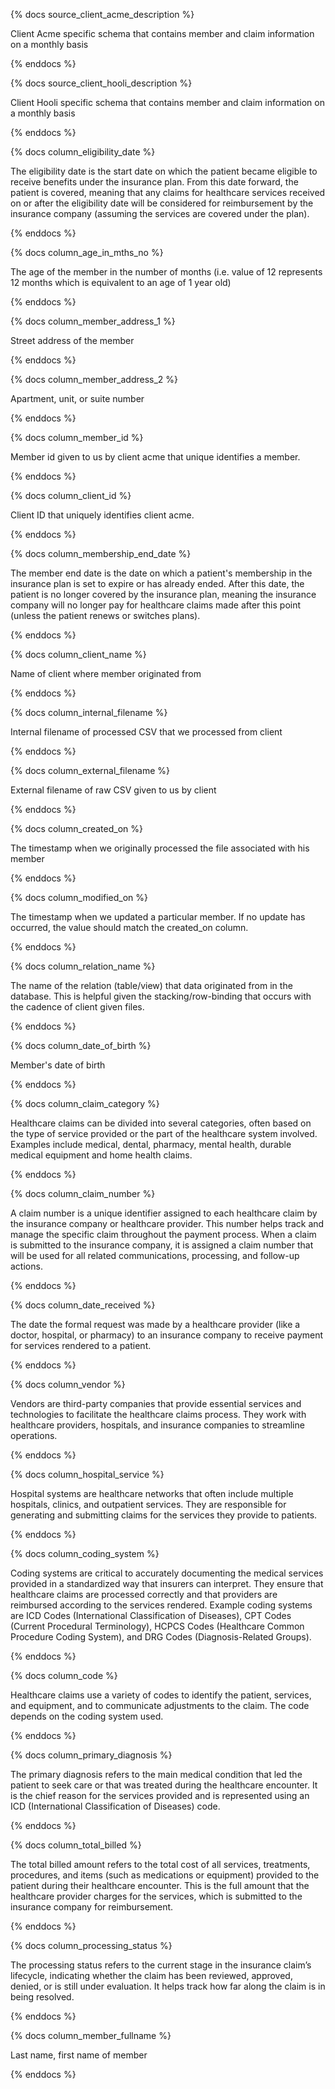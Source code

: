 {% docs source_client_acme_description %}

Client Acme specific schema that contains member and claim information on a monthly basis

{% enddocs %}

{% docs source_client_hooli_description %}

Client Hooli specific schema that contains member and claim information on a monthly basis

{% enddocs %}

{% docs column_eligibility_date %}

The eligibility date is the start date on which the patient became eligible to receive benefits under the insurance plan. From this date forward, the patient is covered, meaning that any claims for healthcare services received on or after the eligibility date will be considered for reimbursement by the insurance company (assuming the services are covered under the plan).

{% enddocs %}

{% docs column_age_in_mths_no %}

The age of the member in the number of months (i.e. value of 12 represents 12 months which is equivalent to an age of 1 year old)

{% enddocs %}

{% docs column_member_address_1 %}

Street address of the member

{% enddocs %}

{% docs column_member_address_2 %}

Apartment, unit, or suite number

{% enddocs %}

{% docs column_member_id %}

Member id given to us by client acme that unique identifies a member.

{% enddocs %}

{% docs column_client_id %}

Client ID that uniquely identifies client acme.

{% enddocs %}

{% docs column_membership_end_date %}

The member end date is the date on which a patient's membership in the insurance plan is set to expire or has already ended. After this date, the patient is no longer covered by the insurance plan, meaning the insurance company will no longer pay for healthcare claims made after this point (unless the patient renews or switches plans).

{% enddocs %}

{% docs column_client_name %}

Name of client where member originated from

{% enddocs %}

{% docs column_internal_filename %}

Internal filename of processed CSV that we processed from client

{% enddocs %}

{% docs column_external_filename %}

External filename of raw CSV given to us by client

{% enddocs %}

{% docs column_created_on %}

The timestamp when we originally processed the file associated with his member

{% enddocs %}

{% docs column_modified_on %}

The timestamp when we updated a particular member. If no update has occurred, the value should match the created_on column.

{% enddocs %}

{% docs column_relation_name %}

The name of the relation (table/view) that data originated from in the database. This is helpful given the stacking/row-binding that occurs with the cadence of client given files.

{% enddocs %}

{% docs column_date_of_birth %}

Member's date of birth

{% enddocs %}

{% docs column_claim_category %}

Healthcare claims can be divided into several categories, often based on the type of service provided or the part of the healthcare system involved. Examples include medical, dental, pharmacy, mental health, durable medical equipment and home health claims.

{% enddocs %}

{% docs column_claim_number %}

A claim number is a unique identifier assigned to each healthcare claim by the insurance company or healthcare provider. This number helps track and manage the specific claim throughout the payment process. When a claim is submitted to the insurance company, it is assigned a claim number that will be used for all related communications, processing, and follow-up actions.

{% enddocs %}

{% docs column_date_received %}

The date the formal request was made by a healthcare provider (like a doctor, hospital, or pharmacy) to an insurance company to receive payment for services rendered to a patient.

{% enddocs %}

{% docs column_vendor %}

Vendors are third-party companies that provide essential services and technologies to facilitate the healthcare claims process. They work with healthcare providers, hospitals, and insurance companies to streamline operations.

{% enddocs %}

{% docs column_hospital_service %}

Hospital systems are healthcare networks that often include multiple hospitals, clinics, and outpatient services. They are responsible for generating and submitting claims for the services they provide to patients.

{% enddocs %}

{% docs column_coding_system %}

Coding systems are critical to accurately documenting the medical services provided in a standardized way that insurers can interpret. They ensure that healthcare claims are processed correctly and that providers are reimbursed according to the services rendered. Example coding systems are ICD Codes (International Classification of Diseases), CPT Codes (Current Procedural Terminology), HCPCS Codes (Healthcare Common Procedure Coding System), and DRG Codes (Diagnosis-Related Groups).

{% enddocs %}

{% docs column_code %}

Healthcare claims use a variety of codes to identify the patient, services, and equipment, and to communicate adjustments to the claim. The code depends on the coding system used.

{% enddocs %}

{% docs column_primary_diagnosis %}

The primary diagnosis refers to the main medical condition that led the patient to seek care or that was treated during the healthcare encounter. It is the chief reason for the services provided and is represented using an ICD (International Classification of Diseases) code.

{% enddocs %}

{% docs column_total_billed %}

The total billed amount refers to the total cost of all services, treatments, procedures, and items (such as medications or equipment) provided to the patient during their healthcare encounter. This is the full amount that the healthcare provider charges for the services, which is submitted to the insurance company for reimbursement.

{% enddocs %}

{% docs column_processing_status %}

The processing status refers to the current stage in the insurance claim’s lifecycle, indicating whether the claim has been reviewed, approved, denied, or is still under evaluation. It helps track how far along the claim is in being resolved.

{% enddocs %}

{% docs column_member_fullname %}

Last name, first name of member

{% enddocs %}
